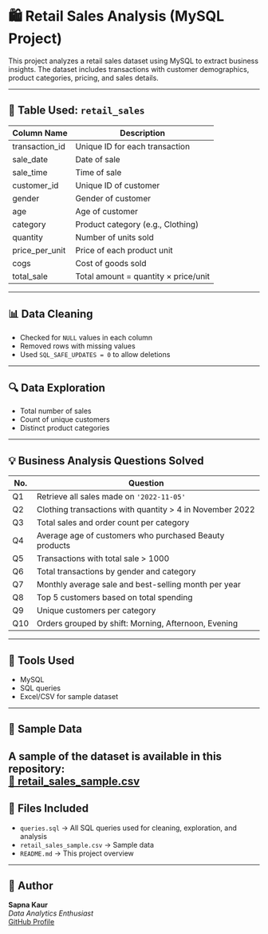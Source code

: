 # 🛍️ Retail Sales Analysis (MySQL Project)

This project analyzes a retail sales dataset using MySQL to extract business insights. The dataset includes transactions with customer demographics, product categories, pricing, and sales details.

---

## 📂 Table Used: `retail_sales`

| Column Name      | Description                          |
|------------------|--------------------------------------|
| transaction_id   | Unique ID for each transaction       |
| sale_date        | Date of sale                         |
| sale_time        | Time of sale                         |
| customer_id      | Unique ID of customer                |
| gender           | Gender of customer                   |
| age              | Age of customer                      |
| category         | Product category (e.g., Clothing)    |
| quantity         | Number of units sold                 |
| price_per_unit   | Price of each product unit           |
| cogs             | Cost of goods sold                   |
| total_sale       | Total amount = quantity × price/unit |

---

## 📊 Data Cleaning

- Checked for `NULL` values in each column
- Removed rows with missing values
- Used `SQL_SAFE_UPDATES = 0` to allow deletions

---

## 🔍 Data Exploration

- Total number of sales
- Count of unique customers
- Distinct product categories

---

## 💡 Business Analysis Questions Solved

| No. | Question |
|-----|----------|
| Q1  | Retrieve all sales made on `'2022-11-05'` |
| Q2  | Clothing transactions with quantity > 4 in November 2022 |
| Q3  | Total sales and order count per category |
| Q4  | Average age of customers who purchased Beauty products |
| Q5  | Transactions with total sale > 1000 |
| Q6  | Total transactions by gender and category |
| Q7  | Monthly average sale and best-selling month per year |
| Q8  | Top 5 customers based on total spending |
| Q9  | Unique customers per category |
| Q10 | Orders grouped by shift: Morning, Afternoon, Evening |

---

## 🧪 Tools Used

- MySQL
- SQL queries
- Excel/CSV for sample dataset

---

## 📂 Sample Data

A sample of the dataset is available in this repository:  
[📎 retail_sales_sample.csv](https://github.com/sapnakaur4/Retail-sales-Analysis/blob/main/SQL%20-%20Retail%20Sales%20Analysis_utf%20.csv)
---

## 📁 Files Included

- `queries.sql` → All SQL queries used for cleaning, exploration, and analysis  
- `retail_sales_sample.csv` → Sample data  
- `README.md` → This project overview

---

## 📎 Author

**Sapna Kaur**  
_Data Analytics Enthusiast_  
[GitHub Profile](https://github.com/sapnakaur4/Retail-sales-Analysis)


